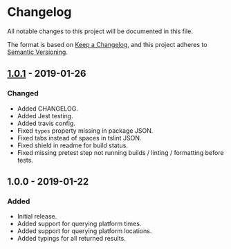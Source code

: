 # Changelog

All notable changes to this project will be documented in this file.

The format is based on [Keep a Changelog](https://keepachangelog.com/en/1.0.0/),
and this project adheres to [Semantic Versioning](https://semver.org/spec/v2.0.0.html).

## [1.0.1] - 2019-01-26

### Changed

- Added CHANGELOG.
- Added Jest testing.
- Added travis config.
- Fixed `types` property missing in package JSON.
- Fixed tabs instead of spaces in tslint JSON.
- Fixed shield in readme for build status.
- Fixed missing pretest step not running builds / linting / formatting before tests.

## 1.0.0 - 2019-01-22

### Added

- Initial release.
- Added support for querying platform times.
- Added support for querying platform locations.
- Added typings for all returned results.

[unreleased]: https://github.com/Codex-/metro-info/compare/v1.0.1...HEAD
[1.0.1]: https://github.com/Codex-/metro-info/compare/v1.0.0...v1.0.1
